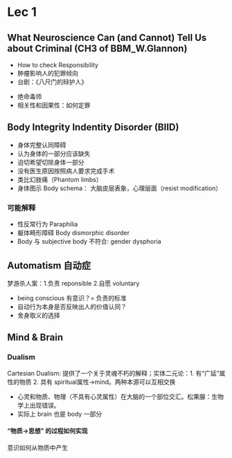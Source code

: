 # Lec 1

## What Neuroscience Can (and Cannot) Tell Us about Criminal (CH3 of BBM_W.Glannon)
* How to check Responsibility
* 肿瘤影响人的犯罪倾向
* 台剧：《八尺门的辩护人》
- 绝命毒师 
- 相关性和因果性：如何定罪

## Body Integrity Indentity Disorder (BIID) 
* 身体完整认同障碍
* 认为身体的一部分应该缺失
* 迫切希望切除身体一部分
* 没有医生原因按照病人要求完成手术
* 类比幻肢痛（Phantom limbs）
* 身体图示 Body schema： 大脑皮层表象，心理层面（resist modification）
### 可能解释
* 性反常行为 Paraphilia
* 躯体畸形障碍 Body dismorphic disorder
* Body 与 subjective body 不符合: gender dysphoria

## Automatism 自动症
梦游杀人案：1.负责 reponsible 2.自愿 voluntary
* being conscious 有意识？= 负责的标准
* 自动行为本身是否反映出人的价值认同？
* 舍身取义的选择

## Mind & Brain
### Dualism
Cartesian Dualism: 提供了一个关于灵魂不朽的解释；实体二元论：1. 有“广延”属性的物质 2. 具有 spiritual属性->mind。两种本源可以互相交换
* 心灵和物质、物理（不具有心灵属性）在大脑的一个部位交汇。松果腺：生物学上出现错误。
* 实际上 brain 也是 body 一部分
#### “物质->思想” 的过程如何实现
意识如何从物质中产生
###

##
